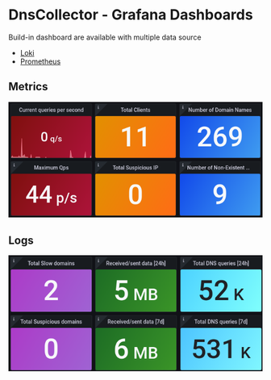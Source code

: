 # DnsCollector - Grafana Dashboards

Build-in dashboard are available with multiple data source
- [Loki](https://grafana.com/grafana/dashboards/15415)
- [Prometheus](https://grafana.com/grafana/dashboards/15416)

## Metrics

<p align="center">
  <img src="dashboard1.png" alt="dnscollector"/>
</p>

## Logs

<p align="center">
  <img src="dashboard2.png" alt="dnscollector"/>
</p>
